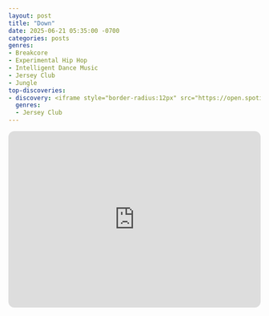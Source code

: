 ```yaml
---
layout: post
title: "Down"
date: 2025-06-21 05:35:00 -0700
categories: posts
genres:
- Breakcore
- Experimental Hip Hop
- Intelligent Dance Music
- Jersey Club
- Jungle 
top-discoveries:
- discovery: <iframe style="border-radius:12px" src="https://open.spotify.com/embed/album/0Xw3ENhWsDMPBBaIky88Nw?utm_source=generator" width="100%" height="352" frameBorder="0" allowfullscreen="" allow="autoplay; clipboard-write; encrypted-media; fullscreen; picture-in-picture" loading="lazy"></iframe>
  genres:
  - Jersey Club
---
```

<iframe style="border-radius:12px" src="https://open.spotify.com/embed/playlist/0QMoVUDZfnUtg3YpxTOYzZ?utm_source=generator" width="100%" height="352" frameBorder="0" allowfullscreen="" allow="autoplay; clipboard-write; encrypted-media; fullscreen; picture-in-picture" loading="lazy"></iframe>